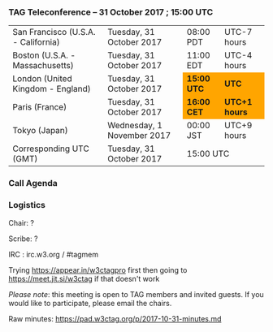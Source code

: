 ### TAG Teleconference – 31 October 2017 ; 15:00 UTC

<table>
<tr><td> San Francisco (U.S.A. - California) <td> Tuesday, 31 October 2017 <td> 08:00 PDT <td> UTC-7 hours
<tr><td> Boston (U.S.A. - Massachusetts) <td> Tuesday, 31 October 2017 <td> 11:00 EDT <td> UTC-4 hours
<tr><td> London (United Kingdom - England) <td> Tuesday, 31 October 2017 <td style="background: orange"> <strong>15:00 UTC</strong> <td style="background: orange"> <strong>UTC</strong>
<tr><td> Paris (France) <td> Tuesday, 31 October 2017 <td style="background: orange"> <strong>16:00 CET</strong> <td style="background: orange"> <strong>UTC+1 hours</strong>
<tr><td> Tokyo (Japan) <td> Wednesday, 1 November 2017 <td> 00:00 JST <td> UTC+9 hours
<tr><td> Corresponding UTC (GMT) <td> Tuesday, 31 October 2017 <td colspan=2> 15:00 UTC
</table>

### Call Agenda


### Logistics

Chair: ?

Scribe: ?

IRC : irc.w3.org / #tagmem

Trying https://appear.in/w3ctagpro first then going to https://meet.jit.si/w3ctag if that doesn't work

*Please note*: this meeting is open to TAG members and invited guests. If you would like to participate, please email the chairs.

Raw minutes: https://pad.w3ctag.org/p/2017-10-31-minutes.md
